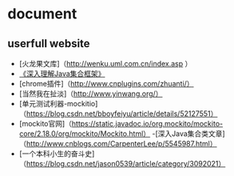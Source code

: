 # document
## userfull website
- [火龙果文库]（http://wenku.uml.com.cn/index.asp ） 
- [《深入理解Java集合框架》](https://zhuanlan.zhihu.com/p/24687801?refer=dreawer)
- [chrome插件]（http://www.cnplugins.com/zhuanti/）
- [当然我在扯淡]（http://www.yinwang.org/）
- [单元测试利器-mockitio]（https://blog.csdn.net/bboyfeiyu/article/details/52127551）
- [mockito官网]（https://static.javadoc.io/org.mockito/mockito-core/2.18.0/org/mockito/Mockito.html）
-[深入Java集合类文章]（http://www.cnblogs.com/CarpenterLee/p/5545987.html）
- [一个本科小生的奋斗史]（https://blog.csdn.net/jason0539/article/category/3092021）
